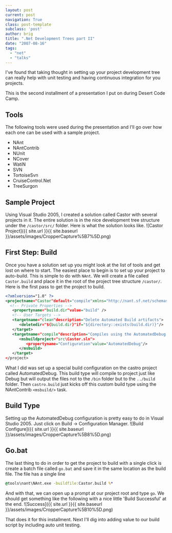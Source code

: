 ```yaml
---
layout: post
current: post
navigation: True
class: post-template
subclass: 'post'
author: brig
title: ".Net Development Trees part II"
date: "2007-08-16"
tags:
  - "net"
  - "talks"
---
```


I've found that taking thought in setting up your project development tree can really help with unit testing and having continuous integration for you projects.

This is the second installment of a presentation I put on during Desert Code Camp.

## Tools

The following tools were used during the presentation and I'll go over how each one can be used with a sample project.

- NAnt
- NAntContrib
- NUnit
- NCover
- WatiN
- SVN
- TortoiseSvn
- CruiseControl.Net
- TreeSurgon

## Sample Project

Using Visual Studio 2005, I created a solution called Castor with several projects in it. The entire solution is in the nice development tree structure under the `/castor/src/` folder. Here is what the solution looks like.
![Castor Project]({{ site.url }}{{ site.baseurl }}/assets/images/CropperCapture%5B7%5D.png)

## First Step: Build

Once you have a solution set up you might look at the list of tools and get lost on where to start. The easiest place to begin is to set up your project to auto-build. This is simple to do with `NAnt`. We will create a file called `Castor.build` and place it in the root of the project tree structure `/castor/`. Here is the first pass to get the project to build.

```xml
<?xmlversion="1.0" ?>
<projectname="Castor"default="compile"xmlns="http://nant.sf.net/schemas/nant.xsd">
  <!-- Private Properties -->
   <propertyname="build.dir"value="build" />
   <!-- User Targets -->  
   <targetname="clean"description="Delete Automated Build artifacts">
      <deletedir="${build.dir}"if="${directory::exists(build.dir)}"/>
   </target>  
   <targetname="compile"description="Compiles using the AutomatedDebug Configuration">
      <msbuildproject="src\Castor.sln">
         <propertyname="Configuration"value="AutomatedDebug"/>
      </msbuild>     
   </target>  
</project>
```

What I did was set up a special build configuration on the castro project called AutomatedDebug. This build type will compile to project just like Debug but will output the files not to the `/bin` folder but to the `../build` folder. Then `castro.build` just kicks off this custom build type using the NAntContrib `<msbuild/>` task.

## Build Type

Setting up the AutomatedDebug configuration is pretty easy to do in Visual Studio 2005. Just click on Build -> Configuration Manager. ![Build Configure]({{ site.url }}{{ site.baseurl }}/assets/images/CropperCapture%5B8%5D.png)

## Go.bat

The last thing to do in order to get the project to build with a single click is create a batch file called `go.bat` and save it in the same location as the build file. The file has a single line

```bat
@tools\nant\NAnt.exe -buildfile:Castor.build %*
```

And with that, we can open up a prompt at our project root and type `go`. We should get something like the following with a nice little 'Build Successful' at the end. ![Success]({{ site.url }}{{ site.baseurl }}/assets/images/CropperCapture%5B10%5D.png)

That does it for this installment. Next I'll dig into adding value to our build script by including auto unit testing.
